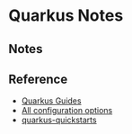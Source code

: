 # Quarkus Notes

## Notes


## Reference

- [Quarkus Guides](https://quarkus.io/guides/)
- [All configuration options](https://quarkus.io/guides/all-config)
- [quarkus-quickstarts](https://github.com/quarkusio/quarkus-quickstarts/tree/main/rest-client-quickstart)